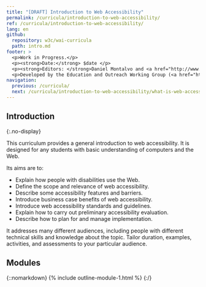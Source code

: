 ```yaml
---
title: "[DRAFT] Introduction to Web Accessibility"
permalink: /curricula/introduction-to-web-accessibility/
ref: /curricula/introduction-to-web-accessibility/
lang: en
github:
  repository: w3c/wai-curricula
  path: intro.md
footer: >
  <p>Work in Progress.</p>
  <p><strong>Date:</strong> $date </p>
  <p><strong>Editors: </strong>Daniel Montalvo and <a href="http://www.w3.org/People/shadi/">Shadi Abou-Zahra</a>. Contributors: <a href="https://www.w3.org/WAI/EO/EOWG-members">EOWG Participants</a>. </p>
  <p>Developed by the Education and Outreach Working Group (<a href="http://www.w3.org/WAI/EO/">EOWG</a>). Developed as part of the <a href="https://www.w3.org/WAI/about/projects/wai-guide/">WAI-Guide Project</a> funded by the European Commission (EC) under the Horizon 2020 program (Grant Agreement 822245).</p>
navigation:
  previous: /curricula/
  next: /curricula/introduction-to-web-accessibility/what-is-web-accessibility/
---
```


## Introduction
{:.no-display}

This curriculum provides a general introduction to web accessibility. It is designed for any students with basic understanding of computers and the Web.

Its aims are to:

* Explain how people with disabilities use the Web.
* Define the scope and relevance of web accessibility.
* Describe some accessibility features and barriers.
* Introduce business case benefits of web accessibility.
* Introduce web accessibility standards and guidelines.
* Explain how to carry out preliminary accessibility evaluation.
* Describe how to plan for and manage implementation.

It addresses many different audiences, including people with different technical skills and knowledge about the topic. Tailor duration, examples, activities, and assessments to your particular audience.

## Modules

{::nomarkdown}
{% include outline-module-1.html %}
{:/}

